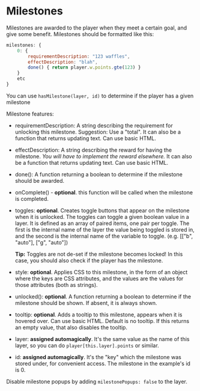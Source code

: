# Milestones

Milestones are awarded to the player when they meet a certain goal, and give some benefit. Milestones should be formatted like this:

```js
milestones: {
    0: {
        requirementDescription: "123 waffles",
        effectDescription: "blah",
        done() { return player.w.points.gte(123) }
    }
    etc
}
```

You can use `hasMilestone(layer, id)` to determine if the player has a given milestone

Milestone features:

-   requirementDescription: A string describing the requirement for unlocking this milestone. Suggestion: Use a "total". It can also be a function that returns updating text. Can use basic HTML.

-   effectDescription: A string describing the reward for having the milestone. _You will have to implement the reward elsewhere._ It can also be a function that returns updating text. Can use basic HTML.

-   done(): A function returning a boolean to determine if the milestone should be awarded.

-   onComplete() - **optional**. this function will be called when the milestone is completed.

-   toggles: **optional**. Creates toggle buttons that appear on the milestone when it is unlocked. The toggles can toggle a given boolean value in a layer. It is defined as an array of paired items, one pair per toggle. The first is the internal name of the layer the value being toggled is stored in, and the second is the internal name of the variable to toggle. (e.g. [["b", "auto"], ["g", "auto"])

    **Tip:** Toggles are not de-set if the milestone becomes locked! In this case, you should also check if the player has the milestone.

-   style: **optional**. Applies CSS to this milestone, in the form of an object where the keys are CSS attributes, and the values are the values for those attributes (both as strings).

-   unlocked(): **optional**. A function returning a boolean to determine if the milestone should be shown. If absent, it is always shown.

-   tooltip: **optional**. Adds a tooltip to this milestone, appears when it is hovered over. Can use basic HTML. Default is no tooltip. If this returns an empty value, that also disables the tooltip.

-   layer: **assigned automagically**. It's the same value as the name of this layer, so you can do `player[this.layer].points` or similar.

-   id: **assigned automagically**. It's the "key" which the milestone was stored under, for convenient access. The milestone in the example's id is 0.

Disable milestone popups by adding `milestonePopups: false` to the layer.
